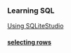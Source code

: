 ### Learning SQL 
[Using SQLiteStudio](https://sqlitestudio.pl/) </br>

#### [selecting rows]()












